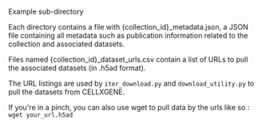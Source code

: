 Example sub-directory

Each directory contains a file with {collection_id}_metadata.json, a JSON file containing all metadata such as publication information related to the collection and associated datasets. 

Files named {collection_id}_dataset_urls.csv contain a list of URLs to pull the associated datasets (in .h5ad format). 

The URL listings are used by ```iter_download.py``` and ```download_utility.py``` to pull the datasets from CELLXGENE.

If you're in a pinch, you can also use wget to pull data by the urls like so : ```wget your_url.h5ad```
